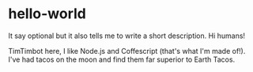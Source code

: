 # hello-world
It say optional but it also tells me to write a short description.
Hi humans!

TimTimbot here, I like Node.js and Coffescript (that's what I'm made of!).
I've had tacos on the moon and find them far superior to Earth Tacos.

